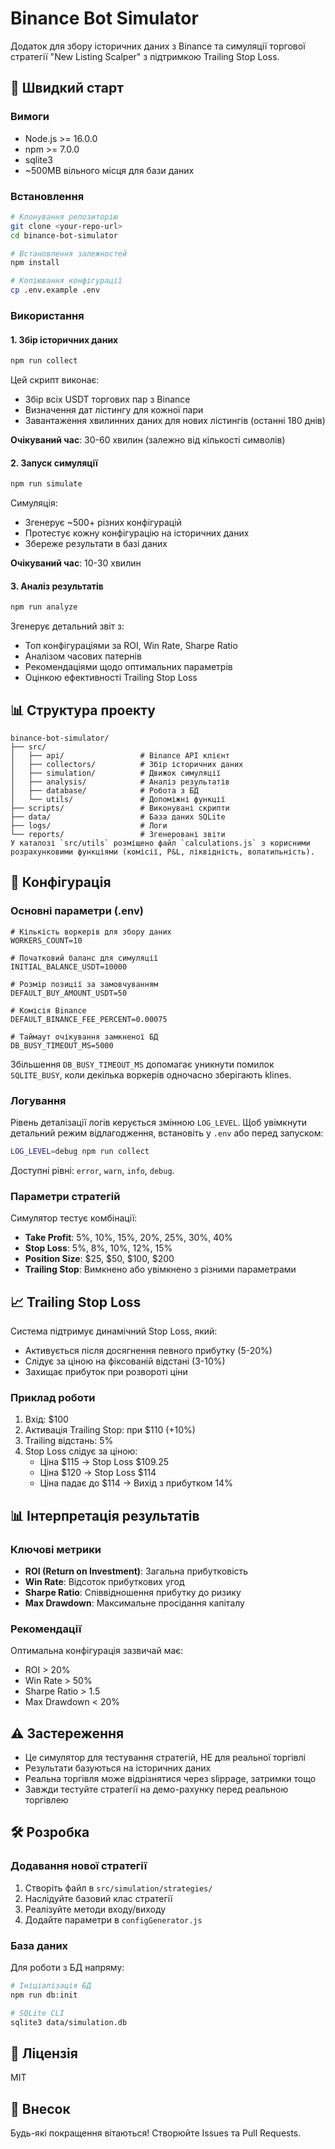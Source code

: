 # Binance Bot Simulator

Додаток для збору історичних даних з Binance та симуляції торгової стратегії "New Listing Scalper" з підтримкою Trailing Stop Loss.

## 🚀 Швидкий старт

### Вимоги

- Node.js >= 16.0.0
- npm >= 7.0.0
- sqlite3
- ~500MB вільного місця для бази даних

### Встановлення

```bash
# Клонування репозиторію
git clone <your-repo-url>
cd binance-bot-simulator

# Встановлення залежностей
npm install

# Копіювання конфігурації
cp .env.example .env
```

### Використання

#### 1. Збір історичних даних

```bash
npm run collect
```

Цей скрипт виконає:
- Збір всіх USDT торгових пар з Binance
- Визначення дат лістингу для кожної пари
- Завантаження хвилинних даних для нових лістингів (останні 180 днів)

**Очікуваний час**: 30-60 хвилин (залежно від кількості символів)

#### 2. Запуск симуляції

```bash
npm run simulate
```

Симуляція:
- Згенерує ~500+ різних конфігурацій
- Протестує кожну конфігурацію на історичних даних
- Збереже результати в базі даних

**Очікуваний час**: 10-30 хвилин

#### 3. Аналіз результатів

```bash
npm run analyze
```

Згенерує детальний звіт з:
- Топ конфігураціями за ROI, Win Rate, Sharpe Ratio
- Аналізом часових патернів
- Рекомендаціями щодо оптимальних параметрів
- Оцінкою ефективності Trailing Stop Loss

## 📊 Структура проекту

```
binance-bot-simulator/
├── src/
│   ├── api/                 # Binance API клієнт
│   ├── collectors/          # Збір історичних даних
│   ├── simulation/          # Движок симуляції
│   ├── analysis/            # Аналіз результатів
│   ├── database/            # Робота з БД
│   └── utils/               # Допоміжні функції
├── scripts/                 # Виконувані скрипти
├── data/                    # База даних SQLite
├── logs/                    # Логи
└── reports/                 # Згенеровані звіти
У каталозі `src/utils` розміщено файл `calculations.js` з корисними розрахунковими функціями (комісії, P&L, ліквідність, волатильність).
```

## 🔧 Конфігурація

### Основні параметри (.env)

```env
# Кількість воркерів для збору даних
WORKERS_COUNT=10

# Початковий баланс для симуляції
INITIAL_BALANCE_USDT=10000

# Розмір позиції за замовчуванням
DEFAULT_BUY_AMOUNT_USDT=50

# Комісія Binance
DEFAULT_BINANCE_FEE_PERCENT=0.00075

# Таймаут очікування замкненої БД
DB_BUSY_TIMEOUT_MS=5000
```

Збільшення `DB_BUSY_TIMEOUT_MS` допомагає уникнути помилок `SQLITE_BUSY`, коли
декілька воркерів одночасно зберігають klines.

### Логування

Рівень деталізації логів керується змінною `LOG_LEVEL`.
Щоб увімкнути детальний режим відлагодження, встановіть у `.env` або перед запуском:

```bash
LOG_LEVEL=debug npm run collect
```

Доступні рівні: `error`, `warn`, `info`, `debug`.

### Параметри стратегій

Симулятор тестує комбінації:
- **Take Profit**: 5%, 10%, 15%, 20%, 25%, 30%, 40%
- **Stop Loss**: 5%, 8%, 10%, 12%, 15%
- **Position Size**: $25, $50, $100, $200
- **Trailing Stop**: Вимкнено або увімкнено з різними параметрами

## 📈 Trailing Stop Loss

Система підтримує динамічний Stop Loss, який:
- Активується після досягнення певного прибутку (5-20%)
- Слідує за ціною на фіксованій відстані (3-10%)
- Захищає прибуток при розвороті ціни

### Приклад роботи

1. Вхід: $100
2. Активація Trailing Stop: при $110 (+10%)
3. Trailing відстань: 5%
4. Stop Loss слідує за ціною:
   - Ціна $115 → Stop Loss $109.25
   - Ціна $120 → Stop Loss $114
   - Ціна падає до $114 → Вихід з прибутком 14%

## 📊 Інтерпретація результатів

### Ключові метрики

- **ROI (Return on Investment)**: Загальна прибутковість
- **Win Rate**: Відсоток прибуткових угод
- **Sharpe Ratio**: Співвідношення прибутку до ризику
- **Max Drawdown**: Максимальне просідання капіталу

### Рекомендації

Оптимальна конфігурація зазвичай має:
- ROI > 20%
- Win Rate > 50%
- Sharpe Ratio > 1.5
- Max Drawdown < 20%

## ⚠️ Застереження

- Це симулятор для тестування стратегій, НЕ для реальної торгівлі
- Результати базуються на історичних даних
- Реальна торгівля може відрізнятися через slippage, затримки тощо
- Завжди тестуйте стратегії на демо-рахунку перед реальною торгівлею

## 🛠️ Розробка

### Додавання нової стратегії

1. Створіть файл в `src/simulation/strategies/`
2. Наслідуйте базовий клас стратегії
3. Реалізуйте методи входу/виходу
4. Додайте параметри в `configGenerator.js`

### База даних

Для роботи з БД напряму:

```bash
# Ініціалізація БД
npm run db:init

# SQLite CLI
sqlite3 data/simulation.db
```

## 📝 Ліцензія

MIT

## 🤝 Внесок

Будь-які покращення вітаються! Створюйте Issues та Pull Requests.
